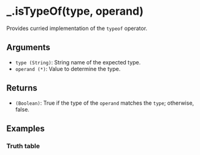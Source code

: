 # _.isTypeOf(type, operand)

Provides curried implementation of the `typeof` operator.

## Arguments

* `type (String)`: String name of the expected type.
* `operand (*)`: Value to determine the type.

## Returns

* `(Boolean)`: True if the type of the `operand` matches the `type`; otherwise, false.

## Examples

### Truth table

```javascript
```
